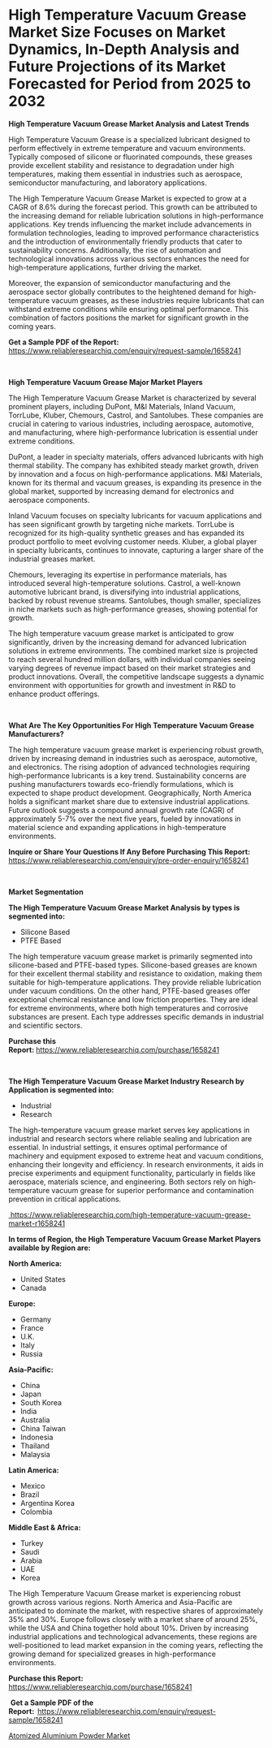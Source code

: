 <p><h1>High Temperature Vacuum Grease Market Size Focuses on Market Dynamics, In-Depth Analysis and Future Projections of its Market Forecasted for Period from 2025 to 2032</h1></p><p><strong>High Temperature Vacuum Grease Market Analysis and Latest Trends</strong></p>
<p><p>High Temperature Vacuum Grease is a specialized lubricant designed to perform effectively in extreme temperature and vacuum environments. Typically composed of silicone or fluorinated compounds, these greases provide excellent stability and resistance to degradation under high temperatures, making them essential in industries such as aerospace, semiconductor manufacturing, and laboratory applications. </p><p>The High Temperature Vacuum Grease Market is expected to grow at a CAGR of 8.6% during the forecast period. This growth can be attributed to the increasing demand for reliable lubrication solutions in high-performance applications. Key trends influencing the market include advancements in formulation technologies, leading to improved performance characteristics and the introduction of environmentally friendly products that cater to sustainability concerns. Additionally, the rise of automation and technological innovations across various sectors enhances the need for high-temperature applications, further driving the market. </p><p>Moreover, the expansion of semiconductor manufacturing and the aerospace sector globally contributes to the heightened demand for high-temperature vacuum greases, as these industries require lubricants that can withstand extreme conditions while ensuring optimal performance. This combination of factors positions the market for significant growth in the coming years.</p></p>
<p><strong>Get a Sample PDF of the Report:&nbsp;</strong> <a href="https://www.reliableresearchiq.com/enquiry/request-sample/1658241?utm_campaign=2384&utm_medium=2&utm_source=Github&utm_content=ia&utm_term=31032025&utm_id=high-temperature-vacuum-grease">https://www.reliableresearchiq.com/enquiry/request-sample/1658241</a></p>
<p>&nbsp;</p>
<p><strong>High Temperature Vacuum Grease Major Market Players</strong></p>
<p><p>The High Temperature Vacuum Grease Market is characterized by several prominent players, including DuPont, M&I Materials, Inland Vacuum, TorrLube, Kluber, Chemours, Castrol, and Santolubes. These companies are crucial in catering to various industries, including aerospace, automotive, and manufacturing, where high-performance lubrication is essential under extreme conditions.</p><p>DuPont, a leader in specialty materials, offers advanced lubricants with high thermal stability. The company has exhibited steady market growth, driven by innovation and a focus on high-performance applications. M&I Materials, known for its thermal and vacuum greases, is expanding its presence in the global market, supported by increasing demand for electronics and aerospace components.</p><p>Inland Vacuum focuses on specialty lubricants for vacuum applications and has seen significant growth by targeting niche markets. TorrLube is recognized for its high-quality synthetic greases and has expanded its product portfolio to meet evolving customer needs. Kluber, a global player in specialty lubricants, continues to innovate, capturing a larger share of the industrial greases market.</p><p>Chemours, leveraging its expertise in performance materials, has introduced several high-temperature solutions. Castrol, a well-known automotive lubricant brand, is diversifying into industrial applications, backed by robust revenue streams. Santolubes, though smaller, specializes in niche markets such as high-performance greases, showing potential for growth.</p><p>The high temperature vacuum grease market is anticipated to grow significantly, driven by the increasing demand for advanced lubrication solutions in extreme environments. The combined market size is projected to reach several hundred million dollars, with individual companies seeing varying degrees of revenue impact based on their market strategies and product innovations. Overall, the competitive landscape suggests a dynamic environment with opportunities for growth and investment in R&D to enhance product offerings.</p></p>
<p>&nbsp;</p>
<p><strong>What Are The Key Opportunities For High Temperature Vacuum Grease Manufacturers?</strong></p>
<p><p>The high temperature vacuum grease market is experiencing robust growth, driven by increasing demand in industries such as aerospace, automotive, and electronics. The rising adoption of advanced technologies requiring high-performance lubricants is a key trend. Sustainability concerns are pushing manufacturers towards eco-friendly formulations, which is expected to shape product development. Geographically, North America holds a significant market share due to extensive industrial applications. Future outlook suggests a compound annual growth rate (CAGR) of approximately 5-7% over the next five years, fueled by innovations in material science and expanding applications in high-temperature environments.</p></p>
<p><strong>Inquire or Share Your Questions If Any Before Purchasing This Report:</strong> <a href="https://www.reliableresearchiq.com/enquiry/pre-order-enquiry/1658241?utm_campaign=2384&utm_medium=2&utm_source=Github&utm_content=ia&utm_term=31032025&utm_id=high-temperature-vacuum-grease">https://www.reliableresearchiq.com/enquiry/pre-order-enquiry/1658241</a></p>
<p>&nbsp;</p>
<p><strong>Market Segmentation</strong></p>
<p><strong>The High Temperature Vacuum Grease Market Analysis by types is segmented into:</strong></p>
<p><ul><li>Silicone Based</li><li>PTFE Based</li></ul></p>
<p><p>The high temperature vacuum grease market is primarily segmented into silicone-based and PTFE-based types. Silicone-based greases are known for their excellent thermal stability and resistance to oxidation, making them suitable for high-temperature applications. They provide reliable lubrication under vacuum conditions. On the other hand, PTFE-based greases offer exceptional chemical resistance and low friction properties. They are ideal for extreme environments, where both high temperatures and corrosive substances are present. Each type addresses specific demands in industrial and scientific sectors.</p></p>
<p><strong>Purchase this Report:&nbsp;</strong><a href="https://www.reliableresearchiq.com/purchase/1658241?utm_campaign=2384&utm_medium=2&utm_source=Github&utm_content=ia&utm_term=31032025&utm_id=high-temperature-vacuum-grease">https://www.reliableresearchiq.com/purchase/1658241</a></p>
<p>&nbsp;</p>
<p><strong>The High Temperature Vacuum Grease Market Industry Research by Application is segmented into:</strong></p>
<p><ul><li>Industrial</li><li>Research</li></ul></p>
<p><p>The high-temperature vacuum grease market serves key applications in industrial and research sectors where reliable sealing and lubrication are essential. In industrial settings, it ensures optimal performance of machinery and equipment exposed to extreme heat and vacuum conditions, enhancing their longevity and efficiency. In research environments, it aids in precise experiments and equipment functionality, particularly in fields like aerospace, materials science, and engineering. Both sectors rely on high-temperature vacuum grease for superior performance and contamination prevention in critical applications.</p></p>
<p><a href="https://www.reliableresearchiq.com/high-temperature-vacuum-grease-market-r1658241?utm_campaign=2384&utm_medium=2&utm_source=Github&utm_content=ia&utm_term=31032025&utm_id=high-temperature-vacuum-grease">&nbsp;https://www.reliableresearchiq.com/high-temperature-vacuum-grease-market-r1658241</a></p>
<p><strong>In terms of Region, the High Temperature Vacuum Grease Market Players available by Region are:</strong></p>
<p>
    <p> <strong> North America: </strong>
        <ul>
            <li>United States</li>
            <li>Canada</li>
        </ul>
        </p> 
    <p> <strong> Europe: </strong>
        <ul>
            <li>Germany</li>
            <li>France</li>
            <li>U.K.</li>
            <li>Italy</li>
            <li>Russia</li>
        </ul>
        </p> 
    <p> <strong> Asia-Pacific: </strong>
        <ul>
            <li>China</li>
            <li>Japan</li>
            <li>South Korea</li>
            <li>India</li>
            <li>Australia</li>
            <li>China Taiwan</li>
            <li>Indonesia</li>
            <li>Thailand</li>
            <li>Malaysia</li>
        </ul>
        </p> 
    <p> <strong> Latin America: </strong>
        <ul>
            <li>Mexico</li>
            <li>Brazil</li>
            <li>Argentina Korea</li>
            <li>Colombia</li>
        </ul>
        </p> 
    <p> <strong> Middle East & Africa: </strong>
        <ul>
            <li>Turkey</li>
            <li>Saudi</li>
            <li>Arabia</li>
            <li>UAE</li>
            <li>Korea</li>
        </ul>
    </p>
    </p>
<p><p>The High Temperature Vacuum Grease market is experiencing robust growth across various regions. North America and Asia-Pacific are anticipated to dominate the market, with respective shares of approximately 35% and 30%. Europe follows closely with a market share of around 25%, while the USA and China together hold about 10%. Driven by increasing industrial applications and technological advancements, these regions are well-positioned to lead market expansion in the coming years, reflecting the growing demand for specialized greases in high-performance environments.</p></p>
<p><strong>Purchase this Report: </strong><a href="https://www.reliableresearchiq.com/purchase/1658241?utm_campaign=2384&utm_medium=2&utm_source=Github&utm_content=ia&utm_term=31032025&utm_id=high-temperature-vacuum-grease">https://www.reliableresearchiq.com/purchase/1658241</a></p>
<p>&nbsp;<strong>Get a Sample PDF of the Report:&nbsp;&nbsp;</strong><a href="https://www.reliableresearchiq.com/enquiry/request-sample/1658241?utm_campaign=2384&utm_medium=2&utm_source=Github&utm_content=ia&utm_term=31032025&utm_id=high-temperature-vacuum-grease">https://www.reliableresearchiq.com/enquiry/request-sample/1658241</a></p>
<p><strong></strong></p>
<p><p><a href="https://github.com/shondapmbau/Market-Research-Report-List-1/blob/main/atomized-aluminium-powder-market.md?utm_campaign=2384&utm_medium=2&utm_source=Github&utm_content=ia&utm_term=31032025&utm_id=high-temperature-vacuum-grease">Atomized Aluminium Powder Market</a></p></p>